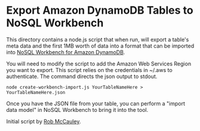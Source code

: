 # Export Amazon DynamoDB Tables to NoSQL Workbench

This directory contains a node.js script that when run, will export a table's meta data and the first 1MB worth of data into a format that can be imported into [NoSQL Workbench for Amazon DynamoDB](https://docs.aws.amazon.com/amazondynamodb/latest/developerguide/workbench.html).

You will need to modify the script to add the Amazon Web Services Region you want to export. This script relies on the credentials in ~/.aws to authenticate. The command directs the json output to stdout.

`node create-workbench-import.js YourTableNameHere > YourTableNameHere.json`

Once you have the JSON file from your table, you can perform a "import data model" in NoSQL Workbench to bring it into the tool.

Initial script by [Rob McCauley](https://github.com/robm26).

